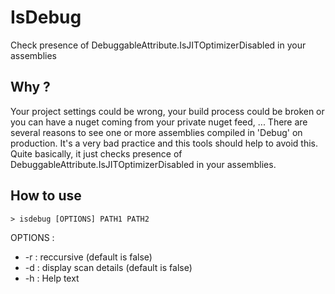 # IsDebug
Check presence of DebuggableAttribute.IsJITOptimizerDisabled in your assemblies

Why ?
-------------
Your project settings could be wrong, your build process could be broken or you can have a nuget coming from your private nuget feed, ... There are several reasons to see one or more assemblies compiled in 'Debug' on production. It's a very bad practice and this tools should help to avoid this. Quite basically, it just checks presence of DebuggableAttribute.IsJITOptimizerDisabled in your assemblies.

How to use
-----------
`
	> isdebug [OPTIONS] PATH1 PATH2 
`

OPTIONS :
- -r : reccursive (default is false)
- -d : display scan details (default is false)
- -h : Help text
